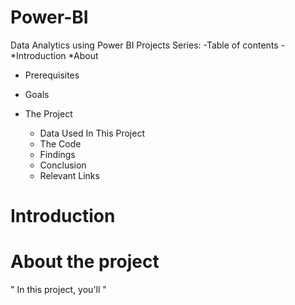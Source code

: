 # Power-BI
Data Analytics using Power BI Projects Series:
-Table of contents
-*Introduction
*About
* Prerequisites
* Goals
* The Project

  * Data Used In This Project
  * The Code
  * Findings
  * Conclusion
  * Relevant Links
# Introduction
# About the project
" In this project, you'll  "
